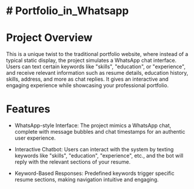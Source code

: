 # # Portfolio_in_Whatsapp

# Project Overview
This is a unique twist to the traditional portfolio website, where instead of a typical static display, the project simulates a WhatsApp chat interface. Users can text certain keywords like "skills", "education", or "experience", and receive relevant information such as resume details, education history, skills, address, and more as chat replies. It gives an interactive and engaging experience while showcasing your professional portfolio.

# Features
- WhatsApp-style Interface: The project mimics a WhatsApp chat, complete with message bubbles and chat timestamps for an authentic user experience.

- Interactive Chatbot: Users can interact with the system by texting keywords like "skills", "education", "experience", etc., and the bot will reply with the relevant sections of your resume.

- Keyword-Based Responses: Predefined keywords trigger specific resume sections, making navigation intuitive and engaging.
